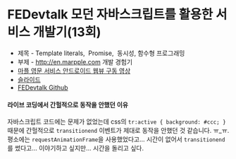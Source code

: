 # FEDevtalk 모던 자바스크립트를 활용한 서비스 개발기(13회)

 - 제목 - Template literals,  Promise,  동시성, 함수형 프로그래밍
 - 부제 - http://en.marpple.com 개발 경험기
 - [마플 영문 서비스 안드로이드 웹뷰 구동 영상](https://youtu.be/0Wc7CELvoiI)
 - [슬라이드](https://www.slideshare.net/ssuser2ecf32/template-literals-promise-126352081)
 - [FEDevtalk Github](https://github.com/NAVER-FEPlatform/FEDevtalk/blob/master/13_fedevtalk.md)

#### 라이브 코딩에서 간헐적으로 동작을 안했던 이유

자바스크립트 코드에는 문제가 없었는데 css의 `tr:active { background: #ccc; }` 때문에 간헐적으로 `transitionend` 이벤트가 제대로 동작을 안했던 것 같습니다. ㅠ_ㅠ. 평소에는 `requestAnimationFrame`을 사용했었다고... 시간이 없어서 `transitionend`를 썼다고... 이야기하고 싶지만... 시간을 돌리고 싶다.